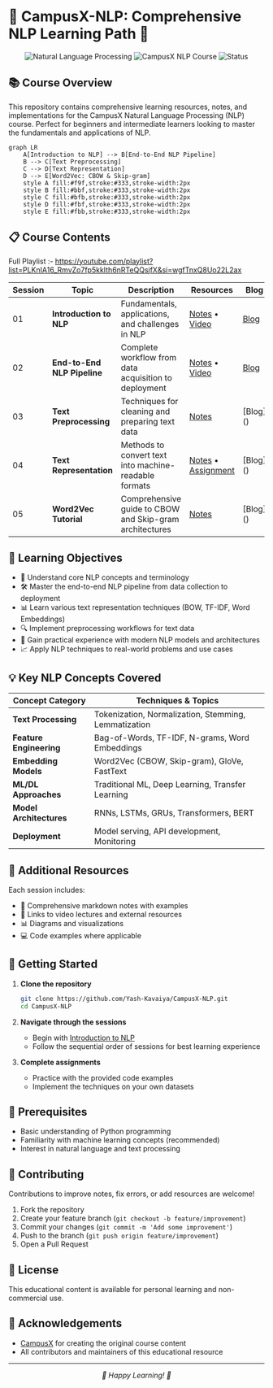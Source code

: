 # 🚀 CampusX-NLP: Comprehensive NLP Learning Path 🧠

<div align="center">
  <img src="https://img.shields.io/badge/Natural%20Language-Processing-blue?style=for-the-badge" alt="Natural Language Processing"/>
  <img src="https://img.shields.io/badge/CampusX-NLP%20Course-orange?style=for-the-badge" alt="CampusX NLP Course"/>
  <img src="https://img.shields.io/badge/Status-Active-brightgreen?style=for-the-badge" alt="Status"/>
</div>

## 📚 Course Overview

This repository contains comprehensive learning resources, notes, and implementations for the CampusX Natural Language Processing (NLP) course. Perfect for beginners and intermediate learners looking to master the fundamentals and applications of NLP.

```mermaid
graph LR
    A[Introduction to NLP] --> B[End-to-End NLP Pipeline]
    B --> C[Text Preprocessing]
    C --> D[Text Representation]
    D --> E[Word2Vec: CBOW & Skip-gram]
    style A fill:#f9f,stroke:#333,stroke-width:2px
    style B fill:#bbf,stroke:#333,stroke-width:2px
    style C fill:#bfb,stroke:#333,stroke-width:2px
    style D fill:#fbf,stroke:#333,stroke-width:2px
    style E fill:#fbb,stroke:#333,stroke-width:2px
```

## 📋 Course Contents

Full Playlist :- https://youtube.com/playlist?list=PLKnIA16_RmvZo7fp5kkIth6nRTeQQsjfX&si=wgfTnxQ8Uo22L2ax

| Session | Topic | Description | Resources | Blog |
|---------|-------|-------------|-----------|-----|
| 01 | **Introduction to NLP** | Fundamentals, applications, and challenges in NLP | [Notes](Sessions/01_Introduction%20to%20NLP.md) • [Video](https://youtu.be/zlUpTlaxAKI?si=eI8b0K7oFfeEA25N) | [Blog](https://medium.com/@yash.kavaiya3/the-evolution-and-impact-of-natural-language-processing-nlp-a-comprehensive-guide-a7b8be692db1) |
| 02 | **End-to-End NLP Pipeline** | Complete workflow from data acquisition to deployment | [Notes](Sessions/02_End_to_End_NLP_Pipeline.md) • [Video](https://youtu.be/29qyNyNkLHs?si=TZWdyoIDLS3hqi7c) |[Blog](https://medium.com/@yash.kavaiya3/the-nlp-pipeline-building-intelligence-into-language-processing-systems-43d8c69ed77c)|
| 03 | **Text Preprocessing** | Techniques for cleaning and preparing text data | [Notes](Sessions/03_Text%20Preprocessing.md) |[Blog] ()|
| 04 | **Text Representation** | Methods to convert text into machine-readable formats | [Notes](Sessions/04_Text%20Representation.md) • [Assignment](Sessions/04_assignment-lecture4.py) |[Blog] ()|
| 05 | **Word2Vec Tutorial** | Comprehensive guide to CBOW and Skip-gram architectures | [Notes](Sessions/05_Word2vec_Complete_Tutorial_CBOW_and_Skip-gram.md) |[Blog] ()|

## 🎯 Learning Objectives

- 🧠 Understand core NLP concepts and terminology
- 🛠️ Master the end-to-end NLP pipeline from data collection to deployment
- 📊 Learn various text representation techniques (BOW, TF-IDF, Word Embeddings)
- 🔍 Implement preprocessing workflows for text data
- 🚀 Gain practical experience with modern NLP models and architectures
- 📈 Apply NLP techniques to real-world problems and use cases

## 💡 Key NLP Concepts Covered

<div align="center">

| Concept Category | Techniques & Topics |
|------------------|---------------------|
| **Text Processing** | Tokenization, Normalization, Stemming, Lemmatization |
| **Feature Engineering** | Bag-of-Words, TF-IDF, N-grams, Word Embeddings |
| **Embedding Models** | Word2Vec (CBOW, Skip-gram), GloVe, FastText |
| **ML/DL Approaches** | Traditional ML, Deep Learning, Transfer Learning |
| **Model Architectures** | RNNs, LSTMs, GRUs, Transformers, BERT |
| **Deployment** | Model serving, API development, Monitoring |

</div>

## 📝 Additional Resources

Each session includes:
- 📔 Comprehensive markdown notes with examples
- 🔗 Links to video lectures and external resources
- 📊 Diagrams and visualizations
- 💻 Code examples where applicable

## 🚀 Getting Started

1. **Clone the repository**
   ```bash
   git clone https://github.com/Yash-Kavaiya/CampusX-NLP.git
   cd CampusX-NLP
   ```

2. **Navigate through the sessions**
   - Begin with [Introduction to NLP](Sessions/01_Introduction%20to%20NLP.md)
   - Follow the sequential order of sessions for best learning experience

3. **Complete assignments**
   - Practice with the provided code examples
   - Implement the techniques on your own datasets

## 🔧 Prerequisites

- Basic understanding of Python programming
- Familiarity with machine learning concepts (recommended)
- Interest in natural language and text processing

## 🤝 Contributing

Contributions to improve notes, fix errors, or add resources are welcome!

1. Fork the repository
2. Create your feature branch (`git checkout -b feature/improvement`)
3. Commit your changes (`git commit -m 'Add some improvement'`)
4. Push to the branch (`git push origin feature/improvement`)
5. Open a Pull Request

## 📜 License

This educational content is available for personal learning and non-commercial use.

## 🙏 Acknowledgements

- [CampusX](https://www.youtube.com/@campusx-official) for creating the original course content
- All contributors and maintainers of this educational resource

---

<div align="center">
  <p><i>🌟 Happy Learning! 🌟</i></p>
</div>
